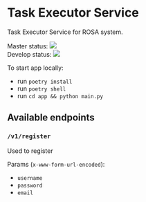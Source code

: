 # Task Executor Service

Task Executor Service for ROSA system.

Master status: ![](https://github.com/RSOA-WEITI-2020/TaskExecutor/workflows/Tests/badge.svg?branch=master)  
Develop status: ![](https://github.com/RSOA-WEITI-2020/TaskExecutor/workflows/Tests/badge.svg?branch=develop)

To start app locally:

- run `poetry install`
- run `poetry shell`
- run `cd app && python main.py`

## Available endpoints

### `/v1/register`

Used to register

Params (`x-www-form-url-encoded`):

- `username`
- `password`
- `email`
